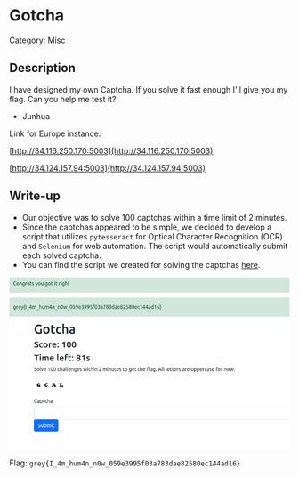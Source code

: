 # Gotcha
Category: Misc

## Description
I have designed my own Captcha. If you solve it fast enough I'll give you my flag. Can you help me test it?

- Junhua

Link for Europe instance:

[http://34.116.250.170:5003](http://34.116.250.170:5003)

[http://34.124.157.94:5003](http://34.124.157.94:5003)

## Write-up
- Our objective was to solve 100 captchas within a time limit of 2 minutes.
- Since the captchas appeared to be simple, we decided to develop a script that utilizes `pytesseract` for Optical Character Recognition (OCR) and `Selenium` for web automation. The script would automatically submit each solved captcha.
- You can find the script we created for solving the captchas [here](solution/solve.py).

![](solution/image.png)

Flag: `grey{I_4m_hum4n_n0w_059e3995f03a783dae82580ec144ad16}`
